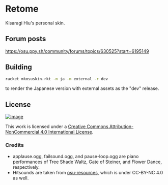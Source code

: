 # Retome

Kisaragi Hiu's personal skin.

## Forum posts

https://osu.ppy.sh/community/forums/topics/630525?start=6195149

## Building

```bash
racket mkosuskin.rkt -m ja -m external -r dev
```

to render the Japanese version with external assets as the "dev" release.

## License

[![image](https://i.creativecommons.org/l/by-nc/4.0/88x31.png)](http://creativecommons.org/licenses/by-nc/4.0/)

This work is licensed under a <a rel="license" href="http://creativecommons.org/licenses/by-nc/4.0/">Creative Commons Attribution-NonCommercial 4.0 International License</a>.

### Credits

- applause.ogg, failsound.ogg, and pause-loop.ogg are piano performances of Tree Shade Waltz, Gate of Steiner, and Flower Dance, respectively.
- Hitsounds are taken from [osu-resources](//github.com/ppy/osu-resources), which is under CC-BY-NC 4.0 as well.
